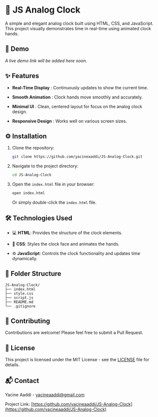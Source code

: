 # 🚀 JS Analog Clock

A simple and elegant analog clock built using HTML, CSS, and JavaScript. This project visually demonstrates time in real-time using animated clock hands.

## 🔗 Demo

_A live demo link will be added here soon._

## ✨ Features

- **Real-Time Display** : Continuously updates to show the current time.

- **Smooth Animation** : Clock hands move smoothly and accurately.

- **Minimal UI** : Clean, centered layout for focus on the analog clock design.

- **Responsive Design** : Works well on various screen sizes.

## ⚙️ Installation

1. Clone the repository:

   ```bash
   git clone https://github.com/yacineaaddi/JS-Analog-Clock.git

   ```

2. Navigate to the project directory:

   ```bash
   cd JS-Analog-Clock
   ```

3. Open the `index.html` file in your browser:

   ```bash
   open index.html
   ```

   Or simply double-click the `index.html` file.

## 🛠️ Technologies Used

- 💻 **HTML**: Provides the structure of the clock elements.

- 🎨 **CSS**: Styles the clock face and animates the hands.

- ⚙️ **JavaScript**: Controls the clock functionality and updates time dynamically.

## 📁 Folder Structure

```
JS-Analog-Clock/
├── index.html
├── style.css
├── script.js
├── README.md
└── .gitignore
```

## 🤝 Contributing

Contributions are welcome! Please feel free to submit a Pull Request.

## 📄 License

This project is licensed under the MIT License - see the [LICENSE](LICENSE) file for details.

## 📬 Contact

Yacine Aaddi - [yacineaaddi@gmail.com](mailto:yacineaaddi@gmail.com)

Project Link: [https://github.com/yacineaaddi/JS-Analog-Clock](https://github.com/yacineaaddi/JS-Analog-Clock)
